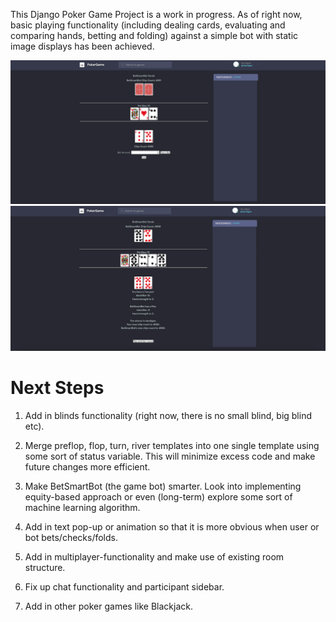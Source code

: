 This Django Poker Game Project is a work in progress. As of right now, basic playing functionality (including dealing cards, evaluating and comparing hands, betting and folding) against a simple bot with static image displays has been achieved.

![Screenshot of In-Game Play](static/images/screenshot2.png)
![Screenshot of End of Hand](static/images/screenshot.png)

# Next Steps
1. Add in blinds functionality (right now, there is no small blind, big blind etc).

2. Merge preflop, flop, turn, river templates into one single template using some sort of status variable. This will minimize excess code and make future changes more efficient.

3. Make BetSmartBot (the game bot) smarter. Look into implementing equity-based approach or even (long-term) explore some sort of machine learning algorithm.

4. Add in text pop-up or animation so that it is more obvious when user or bot bets/checks/folds.

5. Add in multiplayer-functionality and make use of existing room structure.

6. Fix up chat functionality and participant sidebar.

7. Add in other poker games like Blackjack.

